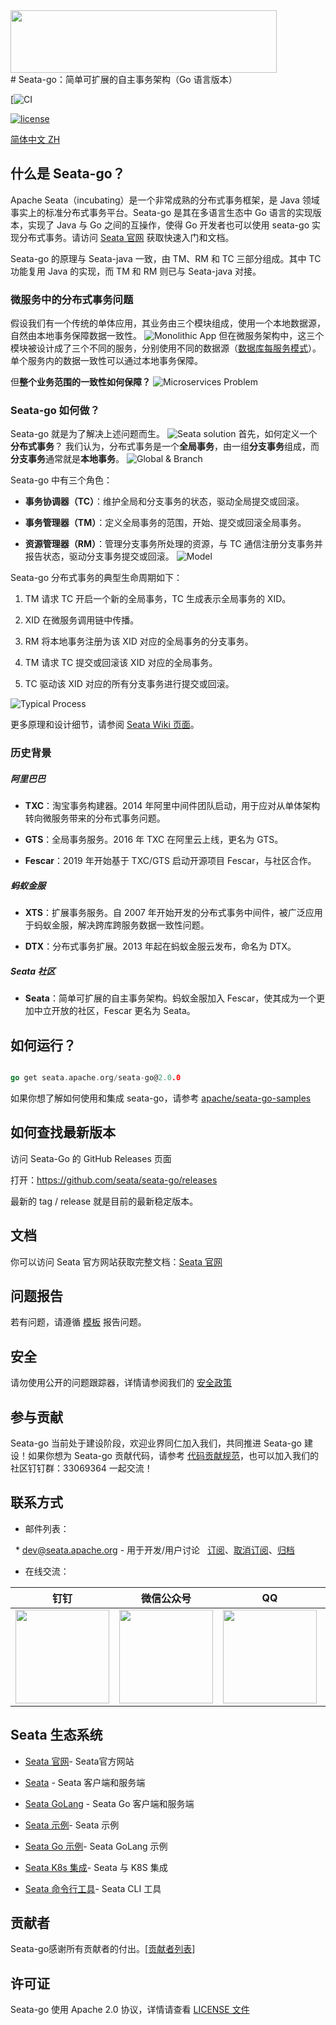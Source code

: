 
<!--  
    Licensed to the Apache Software Foundation (ASF) under one or more  
    contributor license agreements.  See the NOTICE file distributed with  
    this work for additional information regarding copyright ownership.  
    The ASF licenses this file to You under the Apache License, Version 2.0  
    (the "License"); you may not use this file except in compliance with  
    the License.  You may obtain a copy of the License at  
  
    http://www.apache.org/licenses/LICENSE-2.0  
      
    Unless required by applicable law or agreed to in writing, software  
    distributed under the License is distributed on an "AS IS" BASIS,  
    WITHOUT WARRANTIES OR CONDITIONS OF ANY KIND, either express or implied.  
    See the License for the specific language governing permissions and  
    limitations under the License.  
-->
<div style="align: center">

<img src="https://img.alicdn.com/imgextra/i1/O1CN011z0JfQ2723QgDiWuH_!!6000000007738-2-tps-1497-401.png" height="100" width="426"/>

</div>
# Seata-go：简单可扩展的自主事务架构（Go 语言版本）

[![![CI](https://github.com/apache/incubator-seata-go/actions/workflows/license.yml/badge.svg)](https://github.com/apache/incubator-seata-go/actions/workflows/license.yml) 

[![license](https://img.shields.io/github/license/apache/incubator-seata-go.svg)](https://www.apache.org/licenses/LICENSE-2.0.html)

[简体中文 ZH](./README_ZH.md)

## 什么是 Seata-go？



Apache Seata（incubating）是一个非常成熟的分布式事务框架，是 Java 领域事实上的标准分布式事务平台。Seata-go 是其在多语言生态中 Go 语言的实现版本，实现了 Java 与 Go 之间的互操作，使得 Go 开发者也可以使用 seata-go 实现分布式事务。请访问 [Seata 官网](https://seata.apache.org/) 获取快速入门和文档。

Seata-go 的原理与 Seata-java 一致，由 TM、RM 和 TC 三部分组成。其中 TC 功能复用 Java 的实现，而 TM 和 RM 则已与 Seata-java 对接。

### 微服务中的分布式事务问题

假设我们有一个传统的单体应用，其业务由三个模块组成，使用一个本地数据源，自然由本地事务保障数据一致性。
![Monolithic App](https://img.alicdn.com/imgextra/i3/O1CN01FTtjyG1H4vvVh1sNY_!!6000000000705-0-tps-1106-678.jpg)
但在微服务架构中，这三个模块被设计成了三个不同的服务，分别使用不同的数据源（[数据库每服务模式](http://microservices.io/patterns/data/database-per-service.html)）。单个服务内的数据一致性可以通过本地事务保障。

但**整个业务范围的一致性如何保障？**
![Microservices Problem](https://img.alicdn.com/imgextra/i1/O1CN01DXkc3o1te9mnJcHOr_!!6000000005926-0-tps-1268-804.jpg)


### Seata-go 如何做？

Seata-go 就是为了解决上述问题而生。
![Seata solution](https://img.alicdn.com/imgextra/i1/O1CN01FheliH1k5VHIRob3p_!!6000000004632-0-tps-1534-908.jpg)
首先，如何定义一个**分布式事务**？
我们认为，分布式事务是一个**全局事务**，由一组**分支事务**组成，而**分支事务**通常就是**本地事务**。
![Global & Branch](https://cdn.nlark.com/lark/0/2018/png/18862/1545015454979-a18e16f6-ed41-44f1-9c7a-bd82c4d5ff99.png)


Seata-go 中有三个角色：

- **事务协调器（TC）**：维护全局和分支事务的状态，驱动全局提交或回滚。

- **事务管理器（TM）**：定义全局事务的范围，开始、提交或回滚全局事务。

- **资源管理器（RM）**：管理分支事务所处理的资源，与 TC 通信注册分支事务并报告状态，驱动分支事务提交或回滚。
  ![Model](https://cdn.nlark.com/lark/0/2018/png/18862/1545013915286-4a90f0df-5fda-41e1-91e0-2aa3d331c035.png)


Seata-go 分布式事务的典型生命周期如下：



1. TM 请求 TC 开启一个新的全局事务，TC 生成表示全局事务的 XID。

2. XID 在微服务调用链中传播。

3. RM 将本地事务注册为该 XID 对应的全局事务的分支事务。

4. TM 请求 TC 提交或回滚该 XID 对应的全局事务。

5. TC 驱动该 XID 对应的所有分支事务进行提交或回滚。

![Typical Process](https://cdn.nlark.com/lark/0/2018/png/18862/1545296917881-26fabeb9-71fa-4f3e-8a7a-fc317d3389f4.png)

更多原理和设计细节，请参阅 [Seata Wiki 页面](https://github.com/apache/incubator-seata/wiki)。



### 历史背景

##### 阿里巴巴

- **TXC**：淘宝事务构建器。2014 年阿里中间件团队启动，用于应对从单体架构转向微服务带来的分布式事务问题。

- **GTS**：全局事务服务。2016 年 TXC 在阿里云上线，更名为 GTS。

- **Fescar**：2019 年开始基于 TXC/GTS 启动开源项目 Fescar，与社区合作。

##### 蚂蚁金服

- **XTS**：扩展事务服务。自 2007 年开始开发的分布式事务中间件，被广泛应用于蚂蚁金服，解决跨库跨服务数据一致性问题。

- **DTX**：分布式事务扩展。2013 年起在蚂蚁金服云发布，命名为 DTX。
##### Seata 社区

- **Seata**：简单可扩展的自主事务架构。蚂蚁金服加入 Fescar，使其成为一个更加中立开放的社区，Fescar 更名为 Seata。

## 如何运行？
```go

go get seata.apache.org/seata-go@2.0.0 

```
如果你想了解如何使用和集成 seata-go，请参考 [apache/seata-go-samples](https://github.com/apache/incubator-seata-go-samples)
## 如何查找最新版本
访问 Seata-Go 的 GitHub Releases 页面

打开：https://github.com/seata/seata-go/releases

最新的 tag / release 就是目前的最新稳定版本。
## 文档

你可以访问 Seata 官方网站获取完整文档：[Seata 官网](https://seata.apache.org/zh-cn/docs/overview/what-is-seata)
## 问题报告

若有问题，请遵循 [模板](./.github/ISSUE_TEMPLATE/BUG_REPORT_TEMPLATE.md) 报告问题。

## 安全

请勿使用公开的问题跟踪器，详情请参阅我们的 [安全政策](https://github.com/apache/incubator-seata/blob/2.x/SECURITY.md)

## 参与贡献
Seata-go 当前处于建设阶段，欢迎业界同仁加入我们，共同推进 Seata-go 建设！如果你想为 Seata-go 贡献代码，请参考 [代码贡献规范](./CONTRIBUTING_CN.md)，也可以加入我们的社区钉钉群：33069364 一起交流！

## 联系方式

* 邮件列表：  

  * dev@seata.apache.org - 用于开发/用户讨论   [订阅](mailto:dev-subscribe@seata.apache.org)、[取消订阅](mailto:dev-unsubscribe@seata.apache.org)、[归档](https://lists.apache.org/list.html?dev@seata.apache.org)

* 在线交流：  

|                                                             钉钉                                                              |                                                            微信公众号                                                             |                                                          QQ                                                           |                                                        微信助手                                                         |
|:---------------------------------------------------------------------------------------------------------------------------:|:----------------------------------------------------------------------------------------------------------------------------:|:---------------------------------------------------------------------------------------------------------------------:|:-------------------------------------------------------------------------------------------------------------------:|
| <img src="https://seata.apache.org/zh-cn/assets/images/dingtalk-group-67f42c9466fb2268b6927bb16b549d6c.jpg"  width="150" /> | <img src="https://seata.apache.org/zh-cn/assets/images/wechat-official-467d10305f5449e6b2096e65d23a9d02.jpg"  width="150" /> | <img src="https://seata.apache.org/zh-cn/assets/images/qq-group-8d8a89699cdb9ba8818364069475ba96.jpg"  width="150" /> | <img src="https://seata.apache.org/zh-cn/assets/images/wechat-f8a87a96973942b826e32d1aed9bc8d9.jpg"  width="150" /> |


## Seata 生态系统

* [Seata 官网](https://github.com/apache/incubator-seata.github.io)- Seata官方网站

* [Seata](https://github.com/apache/incubator-seata) - Seata 客户端和服务端

* [Seata GoLang](https://github.com/apache/incubator-seata-go) - Seata Go 客户端和服务端

* [Seata 示例](https://github.com/apache/incubator-seata-samples)- Seata 示例

* [Seata Go 示例](https://github.com/apache/incubator-seata-go-samples)- Seata GoLang 示例

* [Seata K8s 集成](https://github.com/apache/incubator-seata-k8s)- Seata 与 K8S 集成

* [Seata 命令行工具](https://github.com/apache/incubator-seata-ctl)- Seata CLI 工具

## 贡献者

Seata-go感谢所有贡献者的付出。[[贡献者列表](https://github.com/apache/incubator-seata-go/graphs/contributors)]
## 许可证

Seata-go 使用 Apache 2.0 协议，详情请查看 [LICENSE 文件](https://github.com/apache/incubator-seata-go/blob/master/LICENSE)
